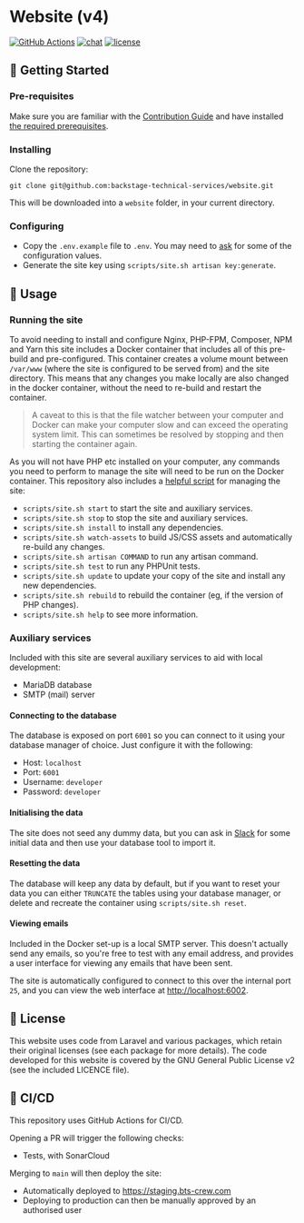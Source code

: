 # Website (v4)

[![GitHub Actions](https://img.shields.io/github/actions/workflow/status/backstage-technical-services/website/deploy.yml?branch=main)](https://github.com/backstage-technical-services/website/actions)
[![chat](https://img.shields.io/badge/chat-on%20slack-brightgreen)](https://bts-website.slack.com)
[![license](https://img.shields.io/badge/license-Apache%20v2-blue)](./licence.md)

## 🏁 Getting Started

### Pre-requisites

Make sure you are familiar with the [Contribution Guide][contribution-guide] and have
installed [the required prerequisites][prerequisites]. 

### Installing

Clone the repository:

```
git clone git@github.com:backstage-technical-services/website.git
```

This will be downloaded into a `website` folder, in your current directory.

### Configuring

- Copy the `.env.example` file to `.env`. You may need to [ask][slack] for some of the configuration values.
- Generate the site key using `scripts/site.sh artisan key:generate`.

## 🎈 Usage

### Running the site

To avoid needing to install and configure Nginx, PHP-FPM, Composer, NPM and Yarn this site includes a Docker container
that includes all of this pre-build and pre-configured. This container creates a volume mount between `/var/www` (where
the site is configured to be served from) and the site directory. This means that any changes you make locally
are also changed in the docker container, without the need to re-build and restart the container.

> A caveat to this is that the file watcher between your computer and Docker can make your computer slow and can exceed
> the operating system limit. This can sometimes be resolved by stopping and then starting the container again.

As you will not have PHP etc installed on your computer, any commands you need to perform to manage the site will need
to be run on the Docker container. This repository also includes a [helpful script](scripts/site.sh) for managing the
site:

- `scripts/site.sh start` to start the site and auxiliary services.
- `scripts/site.sh stop` to stop the site and auxiliary services.
- `scripts/site.sh install` to install any dependencies.
- `scripts/site.sh watch-assets` to build JS/CSS assets and automatically re-build any changes.
- `scripts/site.sh artisan COMMAND` to run any artisan command.
- `scripts/site.sh test` to run any PHPUnit tests.
- `scripts/site.sh update` to update your copy of the site and install any new dependencies.
- `scripts/site.sh rebuild` to rebuild the container (eg, if the version of PHP changes).
- `scripts/site.sh help` to see more information.

### Auxiliary services

Included with this site are several auxiliary services to aid with local development:

- MariaDB database
- SMTP (mail) server

#### Connecting to the database

The database is exposed on port `6001` so you can connect to it using your database manager of choice. Just configure it
with the following:

- Host: `localhost`
- Port: `6001`
- Username: `developer`
- Password: `developer`

#### Initialising the data

The site does not seed any dummy data, but you can ask in [Slack][slack] for some initial data and then use your
database tool to import it.

#### Resetting the data

The database will keep any data by default, but if you want to reset your data you can either `TRUNCATE` the tables
using your database manager, or delete and recreate the container using `scripts/site.sh reset`.

#### Viewing emails

Included in the Docker set-up is a local SMTP server. This doesn't actually send any emails, so you're free to test with
any email address, and provides a user interface for viewing any emails that have been sent.

The site is automatically configured to connect to this over the internal port `25`, and you can view the web interface
at <http://localhost:6002>.

## 📃 License

This website uses code from Laravel and various packages, which retain their original licenses (see each package for
more details). The code developed for this website is covered by the GNU General Public License v2 (see the included
LICENCE file).

## 🚀 CI/CD

This repository uses GitHub Actions for CI/CD.

Opening a PR will trigger the following checks:

- Tests, with SonarCloud

Merging to `main` will then deploy the site:

- Automatically deployed to <https://staging.bts-crew.com>
- Deploying to production can then be manually approved by an authorised user

[contribution-guide]: https://github.com/backstage-technical-services/hub/blob/main/Contributing.md
[prerequisites]: https://github.com/backstage-technical-services/hub/blob/master/docs/contributing/Developing.md#pre-requisites
[slack]: https://bts-website.slack.com

